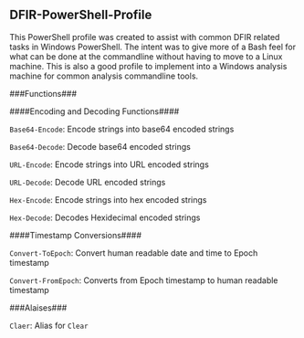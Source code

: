 ## DFIR-PowerShell-Profile

This PowerShell profile was created to assist with common DFIR related tasks in Windows PowerShell. The intent was to give more of a Bash feel for what can be done at the commandline without having to move to a Linux machine. This is also a good profile to implement into a Windows analysis machine for common analysis commandline tools.

###Functions###

####Encoding and Decoding Functions####

`Base64-Encode`: Encode strings into base64 encoded strings

`Base64-Decode`: Decode base64 encoded strings

`URL-Encode`: Encode strings into URL encoded strings

`URL-Decode`: Decode URL encoded strings

`Hex-Encode`: Encode strings into hex encoded strings

`Hex-Decode`: Decodes Hexidecimal encoded strings

####Timestamp Conversions####

`Convert-ToEpoch`: Convert human readable date and time to Epoch timestamp

`Convert-FromEpoch`: Converts from Epoch timestamp to human readable timestamp

###Alaises###

`Claer`: Alias for `Clear`
